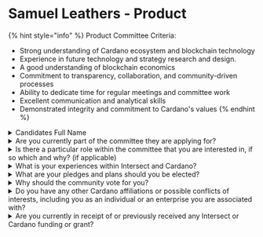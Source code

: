# Samuel Leathers  - Product

{% hint style="info" %}
Product Committee Criteria:

* Strong understanding of Cardano ecosystem and blockchain technology
* Experience in future technology and strategy research and design.
* A good understanding of blockchain economics&#x20;
* Commitment to transparency, collaboration, and community-driven processes
* Ability to dedicate time for regular meetings and committee work
* Excellent communication and analytical skills
* Demonstrated integrity and commitment to Cardano's values
{% endhint %}

<details>

<summary>Candidates Full Name</summary>

Samuel Leathers

</details>



<details>

<summary>Are you currently part of the committee they are applying for?</summary>

No

</details>



<details>

<summary>Is there a particular role within the committee that you are interested in, if so which and why? (if applicable)</summary>

Chair or Vice Chair

</details>



<details>

<summary>What is your experiences within Intersect and Cardano?</summary>

IO Engineering Head of Product&#x20;

Helped form the Core Infrastructure Roadmap Working Group

</details>



<details>

<summary>What are your pledges and plans should you be elected?</summary>

To keep the bureaucracy as minimalist as possible and have Intersect's primary goal to represent the community.

</details>



<details>

<summary>Why should the community vote for you?</summary>

I've been leading the team developing the node for a couple years now. I'm constantly involved with the community and identifying what needs they have. I want to be conservative with spending the budget.

</details>



<details>

<summary>Do you have any other Cardano affiliations or possible conflicts of interests, including you as an individual or an enterprise you are associated with?</summary>

No

</details>



<details>

<summary>Are you currently in receipt of or previously received any Intersect or Cardano funding or grant?</summary>

Me personally, no, IOG probably, but that's above my pay grade.

</details>
